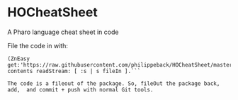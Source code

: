 # HOCheatSheet
A Pharo language cheat sheet in code


File the code in with:

```Smalltalk
(ZnEasy get:'https://raw.githubusercontent.com/philippeback/HOCheatSheet/master/HOCheatSheet.st') contents readStream: [ :s | s fileIn ].```

The code is a fileout of the package. So, fileOut the package back, add,  and commit + push with normal Git tools.
